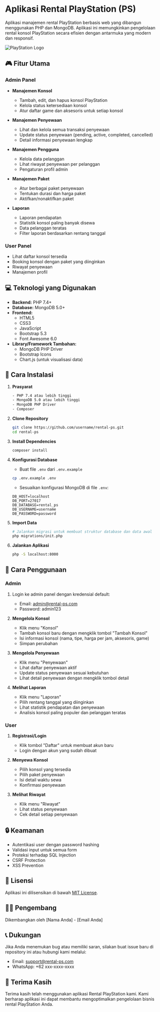 # Aplikasi Rental PlayStation (PS)

Aplikasi manajemen rental PlayStation berbasis web yang dibangun menggunakan PHP dan MongoDB. Aplikasi ini memungkinkan pengelolaan rental konsol PlayStation secara efisien dengan antarmuka yang modern dan responsif.

![PlayStation Logo](https://upload.wikimedia.org/wikipedia/commons/thumb/0/00/PlayStation_logo.svg/2560px-PlayStation_logo.svg.png)

## 🎮 Fitur Utama

### Admin Panel

- **Manajemen Konsol**

  - Tambah, edit, dan hapus konsol PlayStation
  - Kelola status ketersediaan konsol
  - Atur daftar game dan aksesoris untuk setiap konsol

- **Manajemen Penyewaan**

  - Lihat dan kelola semua transaksi penyewaan
  - Update status penyewaan (pending, active, completed, cancelled)
  - Detail informasi penyewaan lengkap

- **Manajemen Pengguna**

  - Kelola data pelanggan
  - Lihat riwayat penyewaan per pelanggan
  - Pengaturan profil admin

- **Manajemen Paket**

  - Atur berbagai paket penyewaan
  - Tentukan durasi dan harga paket
  - Aktifkan/nonaktifkan paket

- **Laporan**
  - Laporan pendapatan
  - Statistik konsol paling banyak disewa
  - Data pelanggan teratas
  - Filter laporan berdasarkan rentang tanggal

### User Panel

- Lihat daftar konsol tersedia
- Booking konsol dengan paket yang diinginkan
- Riwayat penyewaan
- Manajemen profil

## 💻 Teknologi yang Digunakan

- **Backend:** PHP 7.4+
- **Database:** MongoDB 5.0+
- **Frontend:**
  - HTML5
  - CSS3
  - JavaScript
  - Bootstrap 5.3
  - Font Awesome 6.0
- **Library/Framework Tambahan:**
  - MongoDB PHP Driver
  - Bootstrap Icons
  - Chart.js (untuk visualisasi data)

## 🚀 Cara Instalasi

1. **Prasyarat**

   ```bash
   - PHP 7.4 atau lebih tinggi
   - MongoDB 5.0 atau lebih tinggi
   - MongoDB PHP Driver
   - Composer
   ```

2. **Clone Repository**

   ```bash
   git clone https://github.com/username/rental-ps.git
   cd rental-ps
   ```

3. **Install Dependencies**

   ```bash
   composer install
   ```

4. **Konfigurasi Database**

   - Buat file `.env` dari `.env.example`

   ```bash
   cp .env.example .env
   ```

   - Sesuaikan konfigurasi MongoDB di file `.env`:

   ```env
   DB_HOST=localhost
   DB_PORT=27017
   DB_DATABASE=rental_ps
   DB_USERNAME=username
   DB_PASSWORD=password
   ```

5. **Import Data**

   ```bash
   # Jalankan migrasi untuk membuat struktur database dan data awal
   php migrations/init.php
   ```

6. **Jalankan Aplikasi**
   ```bash
   php -S localhost:8000
   ```

## 📱 Cara Penggunaan

### Admin

1. Login ke admin panel dengan kredensial default:

   - Email: admin@rental-ps.com
   - Password: admin123

2. **Mengelola Konsol**

   - Klik menu "Konsol"
   - Tambah konsol baru dengan mengklik tombol "Tambah Konsol"
   - Isi informasi konsol (nama, tipe, harga per jam, aksesoris, game)
   - Simpan perubahan

3. **Mengelola Penyewaan**

   - Klik menu "Penyewaan"
   - Lihat daftar penyewaan aktif
   - Update status penyewaan sesuai kebutuhan
   - Lihat detail penyewaan dengan mengklik tombol detail

4. **Melihat Laporan**
   - Klik menu "Laporan"
   - Pilih rentang tanggal yang diinginkan
   - Lihat statistik pendapatan dan penyewaan
   - Analisis konsol paling populer dan pelanggan teratas

### User

1. **Registrasi/Login**

   - Klik tombol "Daftar" untuk membuat akun baru
   - Login dengan akun yang sudah dibuat

2. **Menyewa Konsol**

   - Pilih konsol yang tersedia
   - Pilih paket penyewaan
   - Isi detail waktu sewa
   - Konfirmasi penyewaan

3. **Melihat Riwayat**
   - Klik menu "Riwayat"
   - Lihat status penyewaan
   - Cek detail setiap penyewaan

## 🔒 Keamanan

- Autentikasi user dengan password hashing
- Validasi input untuk semua form
- Proteksi terhadap SQL Injection
- CSRF Protection
- XSS Prevention

## 📄 Lisensi

Aplikasi ini dilisensikan di bawah [MIT License](LICENSE).

## 👨‍💻 Pengembang

Dikembangkan oleh [Nama Anda] - [Email Anda]

## 📞 Dukungan

Jika Anda menemukan bug atau memiliki saran, silakan buat issue baru di repository ini atau hubungi kami melalui:

- Email: support@rental-ps.com
- WhatsApp: +62 xxx-xxxx-xxxx

## 🙏 Terima Kasih

Terima kasih telah menggunakan aplikasi Rental PlayStation kami. Kami berharap aplikasi ini dapat membantu mengoptimalkan pengelolaan bisnis rental PlayStation Anda.

